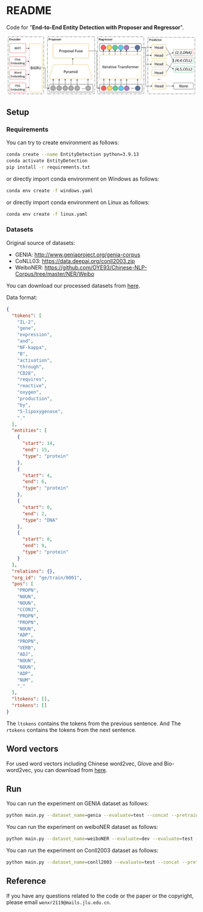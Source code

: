 # README

Code for "**End-to-End Entity Detection with Proposer and Regressor**".

![](./assets/framework.png)

## Setup

### Requirements

You can try to create environment as follows:

```bash
conda create --name EntityDetection python=3.9.13
conda activate EntityDetection
pip install -r requirements.txt
```

or directly import conda environment on Windows as follows:

```bash
conda env create -f windows.yaml
```

or directly import conda environment on Linux as follows:

```bash
conda env create -f linux.yaml
```

### Datasets

Original source of datasets:

+ GENIA: http://www.geniaproject.org/genia-corpus
+ CoNLL03: https://data.deepai.org/conll2003.zip
+ WeiboNER: https://github.com/OYE93/Chinese-NLP-Corpus/tree/master/NER/Weibo

You can download our processed datasets from [here](https://drive.google.com/drive/folders/19NUA5bvRe9zUOqtAfDfb3FGkn59GRYyg?usp=sharing).

Data format:

```json
{
  "tokens": [
    "IL-2",
    "gene",
    "expression",
    "and",
    "NF-kappa",
    "B",
    "activation",
    "through",
    "CD28",
    "requires",
    "reactive",
    "oxygen",
    "production",
    "by",
    "5-lipoxygenase",
    "."
  ],
  "entities": [
    {
      "start": 14,
      "end": 15,
      "type": "protein"
    },
    {
      "start": 4,
      "end": 6,
      "type": "protein"
    },
    {
      "start": 0,
      "end": 2,
      "type": "DNA"
    },
    {
      "start": 8,
      "end": 9,
      "type": "protein"
    }
  ],
  "relations": {},
  "org_id": "ge/train/0001",
  "pos": [
    "PROPN",
    "NOUN",
    "NOUN",
    "CCONJ",
    "PROPN",
    "PROPN",
    "NOUN",
    "ADP",
    "PROPN",
    "VERB",
    "ADJ",
    "NOUN",
    "NOUN",
    "ADP",
    "NUM",
    "."
  ],
  "ltokens": [],
  "rtokens": []
}
```

The `ltokens` contains the tokens from the previous sentence. And The `rtokens` contains the tokens from the next sentence.

## Word vectors

For used word vectors including Chinese word2vec, Glove and Bio-word2vec, you can download from [here](https://drive.google.com/drive/folders/1oJR7oZ1jcpuEpMXUg2wYBn4nzbTrNGEY?usp=sharing).

## Run

You can run the experiment on GENIA dataset as follows:

```bash
python main.py --dataset_name=genia --evaluate=test --concat --pretrain_select=dmis-lab/biobert-base-cased-v1.2 --word2vec_select=bio --batch_size=4 --epochs=5 --max_length=128 --pos_dim=50 --char_dim=50
```

You can run the experiment on weiboNER dataset as follows:

```bash
python main.py --dataset_name=weiboNER --evaluate=dev --evaluate=test --pretrain_select=bert-base-chinese --word2vec_select=chinese --batch_size=4 --epochs=5 --max_length=64
```

You can run the experiment on Conll2003 dataset as follows:

```bash
python main.py --dataset_name=conll2003 --evaluate=test --concat --pretrain_select=bert-base-cased --word2vec_select=glove --batch_size=4 --epochs=5 --max_length=128 --pos_dim=50 --char_dim=50
```

## Reference

If you have any questions related to the code or the paper or the copyright, please email `wenxr2119@mails.jlu.edu.cn`.

